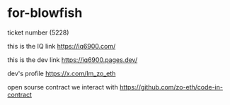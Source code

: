 # for-blowfish

ticket number (5228)

this is the IQ link 
https://iq6900.com/

this is the dev link 
https://iq6900.pages.dev/


dev's profile 
https://x.com/Im_zo_eth

open sourse contract we interact with 
https://github.com/zo-eth/code-in-contract
